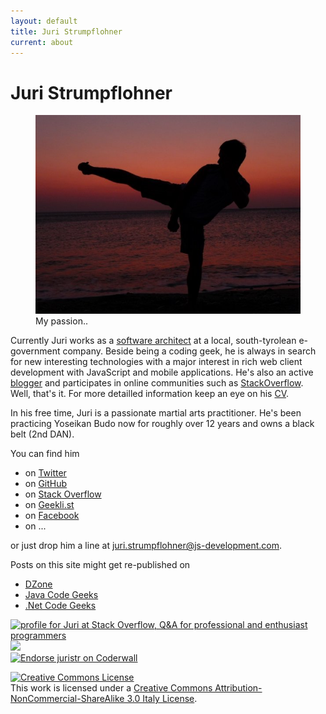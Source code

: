```yaml
---
layout: default
title: Juri Strumpflohner
current: about
---
```

# Juri Strumpflohner	

<figure>
    <img src="./imgs/aboutme.jpg">
    <figcaption>My passion..</figcaption>
</figure>

Currently Juri works as a [software architect](http://careers.stackoverflow.com/juristr) at a local, south-tyrolean e-government company. Beside being a coding geek,
he is always in search for new interesting technologies with a major
interest in rich web client development with JavaScript and mobile applications. He's
also an active [blogger](http://blog.js-development) and participates in online communities
such as [StackOverflow](http://stackoverflow.com/users/50109/juri). Well, that's it. For more
detailled information keep an eye on his [CV](http://careers.stackoverflow.com/juristr).

In his free time, Juri is a passionate martial arts practitioner. He's been practicing Yoseikan Budo
now for roughly over 12 years and owns a black belt (2nd DAN).

You can find him

- on [Twitter](http://twitter.com/juristr)
- on [GitHub](http://github.com/juristr)
- on [Stack Overflow](http://stackoverflow.com/users/50109/juri)
- on [Geekli.st](https://geekli.st/juri)
- on [Facebook](https://www.facebook.com/pages/Juri-Strumpflohners-TechBlog/157432560964701)
- on ...

or just drop him a line at <juri.strumpflohner@js-development.com>.

Posts on this site might get re-published on

- [DZone](http://www.dzone.com/users/juristr)
- [Java Code Geeks](http://www.javacodegeeks.com/)
- [.Net Code Geeks](http://www.dotnetcodegeeks.com/)

<div class="row-fluid">
  <div class="span4">
    <a href="http://stackoverflow.com/users/50109/juri">
        <img src="http://stackoverflow.com/users/flair/50109.png" width="208" height="58" alt="profile for Juri at Stack Overflow, Q&amp;A for professional and enthusiast programmers" title="profile for Juri at Stack Overflow, Q&amp;A for professional and enthusiast programmers">
    </a>
  </div>
  <div class="span4">
    <a href="http://www.dzone.com/users/juristr"><img src="http://www.dzone.com/sites/all/files/big-mvbbutton.png"></a>      
  </div>
  <div class="span4">
    <a href="http://coderwall.com/juristr"><img alt="Endorse juristr on Coderwall" src="http://api.coderwall.com/juristr/endorsecount.png" /></a>      
  </div>
</div>

<p>
<a rel="license" href="http://creativecommons.org/licenses/by-nc-sa/3.0/it/deed.en_US"><img alt="Creative Commons License" style="border-width:0" src="http://i.creativecommons.org/l/by-nc-sa/3.0/it/88x31.png" /></a><br />This work is licensed under a <a rel="license" href="http://creativecommons.org/licenses/by-nc-sa/3.0/it/deed.en_US">Creative Commons Attribution-NonCommercial-ShareAlike 3.0 Italy License</a>.
</p>